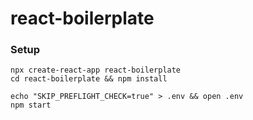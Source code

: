 # react-boilerplate

### Setup

```
npx create-react-app react-boilerplate
cd react-boilerplate && npm install
```
```
echo "SKIP_PREFLIGHT_CHECK=true" > .env && open .env
npm start
```
